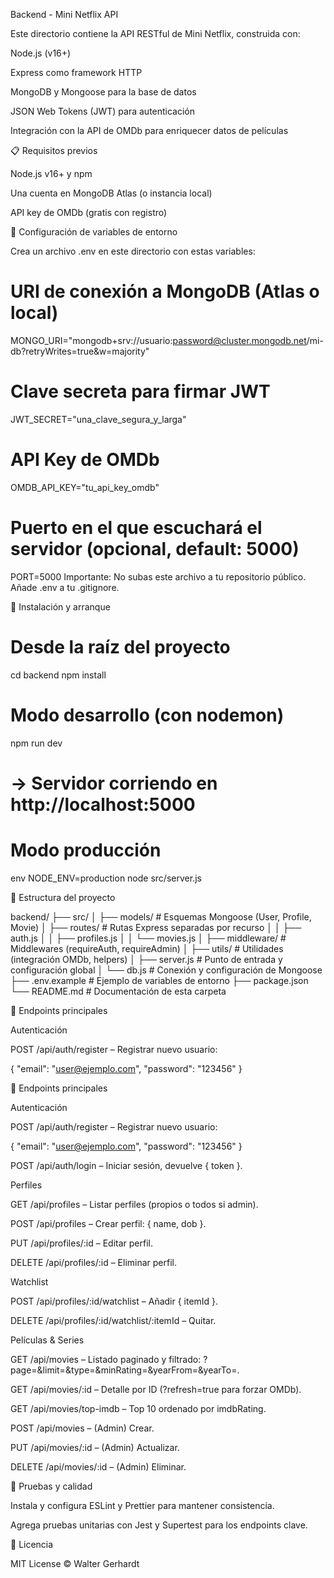 Backend - Mini Netflix API

Este directorio contiene la API RESTful de Mini Netflix, construida con:

Node.js (v16+)

Express como framework HTTP

MongoDB y Mongoose para la base de datos

JSON Web Tokens (JWT) para autenticación

Integración con la API de OMDb para enriquecer datos de películas

📋 Requisitos previos

Node.js v16+ y npm

Una cuenta en MongoDB Atlas (o instancia local)

API key de OMDb (gratis con registro)

🔧 Configuración de variables de entorno

Crea un archivo .env en este directorio con estas variables:

# URI de conexión a MongoDB (Atlas o local)
MONGO_URI="mongodb+srv://usuario:password@cluster.mongodb.net/mi-db?retryWrites=true&w=majority"

# Clave secreta para firmar JWT
JWT_SECRET="una_clave_segura_y_larga"

# API Key de OMDb
OMDB_API_KEY="tu_api_key_omdb"

# Puerto en el que escuchará el servidor (opcional, default: 5000)
PORT=5000
Importante: No subas este archivo a tu repositorio público. Añade .env a tu .gitignore.

🚀 Instalación y arranque

# Desde la raíz del proyecto
cd backend
npm install

# Modo desarrollo (con nodemon)
npm run dev
# → Servidor corriendo en http://localhost:5000

# Modo producción
env NODE_ENV=production node src/server.js

📂 Estructura del proyecto

backend/
├── src/
│   ├── models/            # Esquemas Mongoose (User, Profile, Movie)
│   ├── routes/            # Rutas Express separadas por recurso
│   │   ├── auth.js
│   │   ├── profiles.js
│   │   └── movies.js
│   ├── middleware/        # Middlewares (requireAuth, requireAdmin)
│   ├── utils/             # Utilidades (integración OMDb, helpers)
│   ├── server.js          # Punto de entrada y configuración global
│   └── db.js              # Conexión y configuración de Mongoose
├── .env.example           # Ejemplo de variables de entorno
├── package.json
└── README.md              # Documentación de esta carpeta

🔐 Endpoints principales

Autenticación

POST /api/auth/register – Registrar nuevo usuario:

{ "email": "user@ejemplo.com", "password": "123456" }

🔐 Endpoints principales

Autenticación

POST /api/auth/register – Registrar nuevo usuario:

{ "email": "user@ejemplo.com", "password": "123456" }

POST /api/auth/login – Iniciar sesión, devuelve { token }.

Perfiles

GET /api/profiles – Listar perfiles (propios o todos si admin).

POST /api/profiles – Crear perfil: { name, dob }.

PUT /api/profiles/:id – Editar perfil.

DELETE /api/profiles/:id – Eliminar perfil.

Watchlist

POST /api/profiles/:id/watchlist – Añadir { itemId }.

DELETE /api/profiles/:id/watchlist/:itemId – Quitar.

Películas & Series

GET /api/movies – Listado paginado y filtrado: ?page=&limit=&type=&minRating=&yearFrom=&yearTo=.

GET /api/movies/:id – Detalle por ID (?refresh=true para forzar OMDb).

GET /api/movies/top-imdb – Top 10 ordenado por imdbRating.

POST /api/movies – (Admin) Crear.

PUT /api/movies/:id – (Admin) Actualizar.

DELETE /api/movies/:id – (Admin) Eliminar.

📝 Pruebas y calidad

Instala y configura ESLint y Prettier para mantener consistencia.

Agrega pruebas unitarias con Jest y Supertest para los endpoints clave.

📝 Licencia

MIT License © Walter Gerhardt